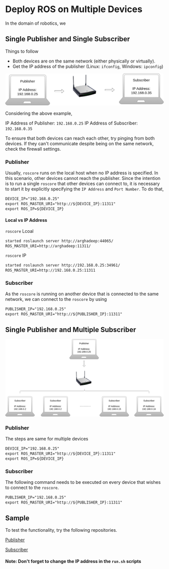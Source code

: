 # Deploy ROS on Multiple Devices
In the domain of robotics, we

## Single Publisher and Single Subscriber
Things to follow
- Both devices are on the same network (either physically or virtually).
- Get the IP address of the publisher (Linux: `ifconfig`, Windows: `ipconfig`)

<p align="center">
  <img src="https://github.com/arghadeep25/ROS_Multiple_Devices/blob/master/resources/ros_two_device.png" width="700">
</p>

Considering the above example, 

IP Address of Publisher: `192.168.0.25`
IP Address of Subscriber: `192.168.0.35`

To ensure that both devices can reach each other, try pinging from both devices. If they can't communicate despite being on the same network, check the firewall settings.

### Publisher
Usually, `roscore` runs on the local host when no IP address is specified. In this scenario, other devices cannot reach the publisher. Since the intention is to run a single `roscore` that other devices can connect to, it is necessary to start it by explicitly specifying the `IP Address` and `Port Number`. To do that,

```
DEVICE_IP="192.168.0.25"
export ROS_MASTER_URI="http://${DEVICE_IP}:11311"
export ROS_IP=${DEVICE_IP}
```

#### Local vs IP Address
`roscore` Lcoal
```
started roslaunch server http://arghadeep:44065/
ROS_MASTER_URI=http://arghadeep:11311/
```


`roscore` IP
```
started roslaunch server http://192.168.0.25:34961/
ROS_MASTER_URI=http://192.168.0.25:11311
```


### Subscriber
As the `roscore` is running on another device that is connected to the same network, we can connect to the `roscore` by using

```
PUBLISHER_IP="192.168.0.25"
export ROS_MASTER_URI="http://${PUBLISHER_IP}:11311"
```

## Single Publisher and Multiple Subscriber


<p align="center">
  <img src="https://github.com/arghadeep25/ROS_Multiple_Devices/blob/master/resources/ros_multiple_device.png" width="700">
</p>

### Publisher
The steps are same for multiple devices

```
DEVICE_IP="192.168.0.25"
export ROS_MASTER_URI="http://${DEVICE_IP}:11311"
export ROS_IP=${DEVICE_IP}
```

### Subscriber

The following command needs to be executed on every device that wishes to connect to the `roscore`.

```
PUBLISHER_IP="192.168.0.25"
export ROS_MASTER_URI="http://${PUBLISHER_IP}:11311"
```

## Sample

To test the functionality, try the following repositories.

[Publisher](https://github.com/arghadeep25/ROS-Bare-Bones/tree/rviz_docker)

[Subscriber]()

#### Note: Don't forget to change the IP address in the `run.sh` scripts
